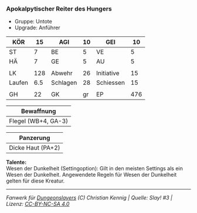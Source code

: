 ### Apokalpytischer Reiter des Hungers  
- Gruppe: Untote  
- Upgrade: Anführer  

| KÖR | 15 | AGI | 10 | GEI | 10 |
| --- | --- | --- | --- | --- | --- |
| ST | 7 | BE | 5 | VE | 5 |
| HÄ | 7 | GE | 5 | AU | 5 |
|  |  |  |  |  |  |
| LK | 128 | Abwehr | 26 | Initiative | 15 |
| Laufen | 6.5 | Schlagen | 28 | Schiessen | 15 |
|  |  |  |  |  |  |
| GH | 22 | GK | gr | EP | 476 |


| Bewaffnung |
| --- |
| Flegel (WB+4, GA-3) |


| Panzerung |
| --- |
| Dicke Haut (PA+2) |


**Talente:**  
Wesen der Dunkelheit (Settingoption): Gilt in den meisten Settings als ein Wesen der Dunkelheit. Angewendete Regeln für Wesen der Dunkelheit gelten für diese Kreatur.





___
*Fanwerk für [Dungeonslayers](https://www.dungeonslayers.net/) (C) Christian Kennig | Quelle: Slay! #3 | Lizenz: [CC-BY-NC-SA 4.0](https://creativecommons.org/licenses/by-nc-sa/4.0/deed.de)*